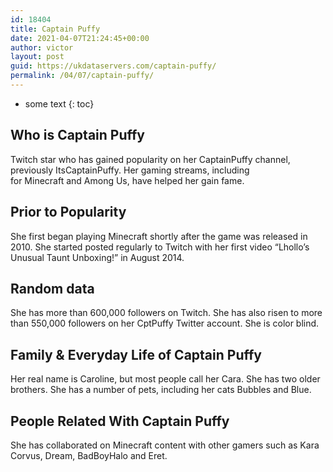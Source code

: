 ```yaml
---
id: 18404
title: Captain Puffy
date: 2021-04-07T21:24:45+00:00
author: victor
layout: post
guid: https://ukdataservers.com/captain-puffy/
permalink: /04/07/captain-puffy/
---
```


* some text
{: toc}


## Who is Captain Puffy



Twitch star who has gained popularity on her CaptainPuffy channel, previously ItsCaptainPuffy. Her gaming streams, including for Minecraft and Among Us, have helped her gain fame.

                
                
                
## Prior to Popularity



She first began playing Minecraft shortly after the game was released in 2010. She started posted regularly to Twitch with her first video &#8220;Lhollo&#8217;s Unusual Taunt Unboxing!&#8221; in August 2014. 

                
                
                
## Random data



She has more than 600,000 followers on Twitch. She has also risen to more than 550,000 followers on her CptPuffy Twitter account. She is color blind. 

                
                
                
## Family & Everyday Life of Captain Puffy



Her real name is Caroline, but most people call her Cara. She has two older brothers. She has a number of pets, including her cats Bubbles and Blue. 

                
                
                
## People Related With Captain Puffy



She has collaborated on Minecraft content with other gamers such as Kara Corvus, Dream, BadBoyHalo and Eret. 

                
              
            
          
          
          